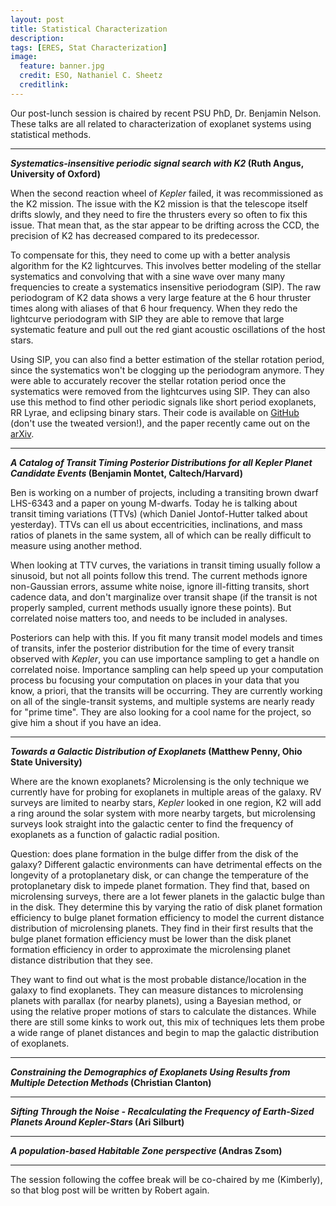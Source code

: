 ```yaml
---
layout: post
title: Statistical Characterization
description:
tags: [ERES, Stat Characterization]
image:
  feature: banner.jpg
  credit: ESO, Nathaniel C. Sheetz
  creditlink: 
---
```

Our post-lunch session is chaired by recent PSU PhD, Dr. Benjamin Nelson. These talks are all related to characterization of exoplanet systems using statistical methods.

---
***Systematics-insensitive periodic signal search with K2* (Ruth Angus, University of Oxford)**

When the second reaction wheel of *Kepler* failed, it was recommissioned as the K2 mission. The issue with the K2 mission is that the telescope itself drifts slowly, and they need to fire the thrusters every so often to fix this issue. That mean that, as the star appear to be drifting across the CCD, the precision of K2 has decreased compared to its predecessor.

To compensate for this, they need to come up with a better analysis algorithm for the K2 lightcurves. This involves better modeling of the stellar systematics and convolving that with a sine wave over many many frequencies to create a systematics insensitive periodogram (SIP). The raw periodogram of K2 data shows a very large feature at the 6 hour thruster times along with aliases of that 6 hour frequency. When they redo the lightcurve periodogram with SIP they are able to remove that large systematic feature and pull out the red giant acoustic oscillations of the host stars.

Using SIP, you can also find a better estimation of the stellar rotation period, since the systematics won't be clogging up the periodogram anymore. They were able to accurately recover the stellar rotation period once the systematics were removed from the lightcurves using SIP. They can also use this method to find other periodic signals like short period exoplanets, RR Lyrae, and eclipsing binary stars. Their code is available on [GitHub](https://github.com/RuthAngus/SIPK2) (don't use the tweated version!), and the paper recently came out on the [arXiv](http://arxiv.org/abs/1505.07105).


---
***A Catalog of Transit Timing Posterior Distributions for all Kepler Planet Candidate Events* (Benjamin Montet, Caltech/Harvard)**

Ben is working on a number of projects, including a transiting brown dwarf LHS-6343 and a paper on young M-dwarfs. Today he is talking about  transit timing variations (TTVs) (which Daniel Jontof-Hutter talked about yesterday). TTVs can ell us about eccentricities, inclinations, and mass ratios of planets in the same system, all of which can be really difficult to measure using another method.

When looking at TTV curves, the variations in transit timing usually follow a sinusoid, but not all points follow this trend. The current methods ignore non-Gaussian errors, assume white noise, ignore ill-fitting transits, short cadence data, and don't marginalize over transit shape (if the transit is not properly sampled, current methods usually ignore these points). But correlated noise matters too, and needs to be included in analyses.

Posteriors can help with this. If you fit many transit model models and times of transits, infer the posterior distribution for the time of every transit observed with *Kepler*, you can use importance sampling to get a handle on correlated noise. Importance sampling can help speed up your computation process bu focusing your computation on places in your data that you know, a priori, that the transits will be occurring. They are currently working on all of the single-transit systems, and multiple systems are nearly ready for "prime time". They are also looking for a cool name for the project, so give him a shout if you have an idea.


---
***Towards a Galactic Distribution of Exoplanets* (Matthew Penny, Ohio State University)**

Where are the known exoplanets? Microlensing is the only technique we currently have for probing for exoplanets in multiple areas of the galaxy. RV surveys are limited to nearby stars, *Kepler* looked in one region, K2 will add a ring around the solar system with more nearby targets, but microlensing surveys look straight into the galactic center to find the frequency of exoplanets as a function of galactic radial position.

Question: does plane formation in the bulge differ from the disk of the galaxy? Different galactic environments can have detrimental effects on the longevity of a protoplanetary disk, or can change the temperature of the protoplanetary disk to impede planet formation. They find that, based on microlensing surveys, there are a lot fewer planets in the galactic bulge than in the disk. They determine this by varying the ratio of disk planet formation efficiency to bulge planet formation efficiency to model the current distance distribution of microlensing planets. They find in their first results that the bulge planet formation efficiency must be lower than the disk planet formation efficiency in order to approximate the microlensing planet distance distribution that they see.

They want to find out what is the most probable distance/location in the galaxy to find exoplanets. They can measure distances to microlensing planets with parallax (for nearby planets), using a Bayesian method, or using the relative proper motions of stars to calculate the distances. While there are still some kinks to work out, this mix of techniques lets them probe a wide range of planet distances and begin to map the galactic distribution of exoplanets.



---
***Constraining the Demographics of Exoplanets Using Results from Multiple Detection Methods* (Christian Clanton)**


---
***Sifting Through the Noise - Recalculating the Frequency of Earth-Sized Planets Around Kepler-Stars* (Ari Silburt)**


---
***A population-based Habitable Zone perspective* (Andras Zsom)**


---
The session following the coffee break will be co-chaired by me (Kimberly), so that blog post will be written by Robert again.